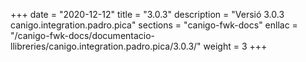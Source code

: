 +++
date        = "2020-12-12"
title       = "3.0.3"
description = "Versió 3.0.3 canigo.integration.padro.pica"
sections    = "canigo-fwk-docs"
enllac		= "/canigo-fwk-docs/documentacio-llibreries/canigo.integration.padro.pica/3.0.3/"
weight		= 3
+++
